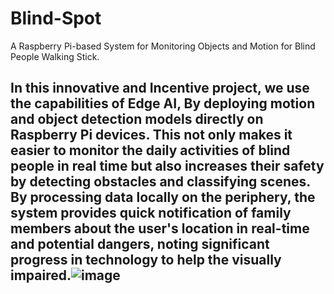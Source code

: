 # Blind-Spot
A Raspberry Pi-based System for Monitoring Objects and Motion for Blind People Walking Stick.

## In this innovative and Incentive project, we use the capabilities of Edge AI, By deploying motion and object detection models directly on Raspberry Pi devices. This not only makes it easier to monitor the daily activities of blind people in real time but also increases their safety by detecting obstacles and classifying scenes. By processing data locally on the periphery, the system provides quick notification of family members about the user's location in real-time and potential dangers, noting significant progress in technology to help the visually impaired.![image](https://github.com/SuneraUdana/Blind-Spot/assets/120769726/79cc137c-4c8f-4d96-a78a-511ef9eb055c)
